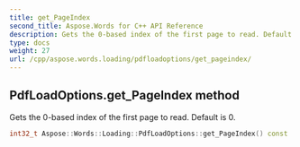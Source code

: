 ```yaml
---
title: get_PageIndex
second_title: Aspose.Words for C++ API Reference
description: Gets the 0-based index of the first page to read. Default is 0. 
type: docs
weight: 27
url: /cpp/aspose.words.loading/pdfloadoptions/get_pageindex/
---
```

## PdfLoadOptions.get_PageIndex method


Gets the 0-based index of the first page to read. Default is 0.

```cpp
int32_t Aspose::Words::Loading::PdfLoadOptions::get_PageIndex() const
```

